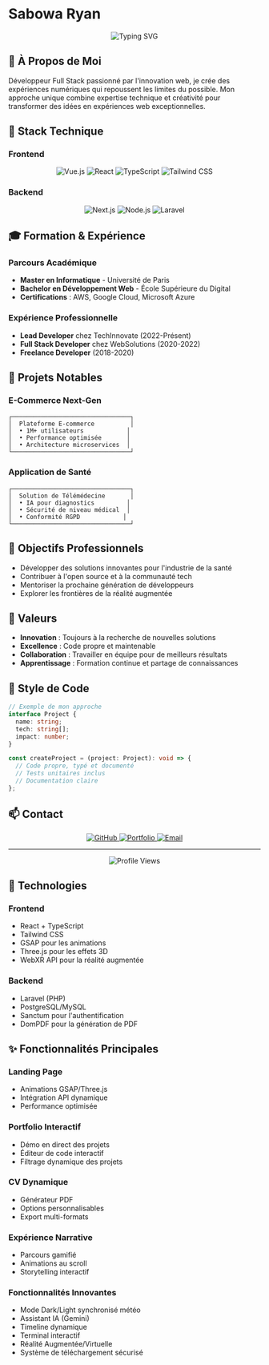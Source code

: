# Sabowa Ryan

<div align="center">
  <img src="https://readme-typing-svg.herokuapp.com?font=Fira+Code&weight=500&size=40&pause=1000&color=2D0C5E&center=true&vCenter=true&random=false&width=600&height=100&lines=Full+Stack+Developer;Creative+Technologist;Web+Innovator" alt="Typing SVG" />
</div>

## 👋 À Propos de Moi

Développeur Full Stack passionné par l'innovation web, je crée des expériences numériques qui repoussent les limites du possible. Mon approche unique combine expertise technique et créativité pour transformer des idées en expériences web exceptionnelles.

## 💫 Stack Technique

### Frontend
<div align="center">
  <img src="https://img.shields.io/badge/Vue.js-4FC08D?style=for-the-badge&logo=vue.js&logoColor=white" alt="Vue.js" />
  <img src="https://img.shields.io/badge/React-20232A?style=for-the-badge&logo=react&logoColor=61DAFB" alt="React" />
  <img src="https://img.shields.io/badge/TypeScript-007ACC?style=for-the-badge&logo=typescript&logoColor=white" alt="TypeScript" />
  <img src="https://img.shields.io/badge/Tailwind_CSS-38B2AC?style=for-the-badge&logo=tailwind-css&logoColor=white" alt="Tailwind CSS" />
</div>

### Backend
<div align="center">
  <img src="https://img.shields.io/badge/Next.js-000000?style=for-the-badge&logo=next.js&logoColor=white" alt="Next.js" />
  <img src="https://img.shields.io/badge/Node.js-339933?style=for-the-badge&logo=nodedotjs&logoColor=white" alt="Node.js" />
  <img src="https://img.shields.io/badge/Laravel-FF2D20?style=for-the-badge&logo=laravel&logoColor=white" alt="Laravel" />
</div>

## 🎓 Formation & Expérience

### Parcours Académique
- **Master en Informatique** - Université de Paris
- **Bachelor en Développement Web** - École Supérieure du Digital
- **Certifications** : AWS, Google Cloud, Microsoft Azure

### Expérience Professionnelle
- **Lead Developer** chez TechInnovate (2022-Présent)
- **Full Stack Developer** chez WebSolutions (2020-2022)
- **Freelance Developer** (2018-2020)

## 🌟 Projets Notables

### E-Commerce Next-Gen
```
┌─────────────────────────────────┐
│  Plateforme E-commerce          │
│  • 1M+ utilisateurs            │
│  • Performance optimisée       │
│  • Architecture microservices  │
└─────────────────────────────────┘
```

### Application de Santé
```
┌─────────────────────────────────┐
│  Solution de Télémédecine       │
│  • IA pour diagnostics         │
│  • Sécurité de niveau médical  │
│  • Conformité RGPD            │
└─────────────────────────────────┘
```

## 🎯 Objectifs Professionnels

- Développer des solutions innovantes pour l'industrie de la santé
- Contribuer à l'open source et à la communauté tech
- Mentoriser la prochaine génération de développeurs
- Explorer les frontières de la réalité augmentée

## 🌈 Valeurs

- **Innovation** : Toujours à la recherche de nouvelles solutions
- **Excellence** : Code propre et maintenable
- **Collaboration** : Travailler en équipe pour de meilleurs résultats
- **Apprentissage** : Formation continue et partage de connaissances

## 🎨 Style de Code

```typescript
// Exemple de mon approche
interface Project {
  name: string;
  tech: string[];
  impact: number;
}

const createProject = (project: Project): void => {
  // Code propre, typé et documenté
  // Tests unitaires inclus
  // Documentation claire
};
```

## 📫 Contact

<div align="center">
  <a href="https://github.com/sabowaryan">
    <img src="https://img.shields.io/badge/GitHub-100000?style=for-the-badge&logo=github&logoColor=white" alt="GitHub" />
  </a>
  <a href="https://sabowaryan.com">
    <img src="https://img.shields.io/badge/Portfolio-2D0C5E?style=for-the-badge&logo=About.me&logoColor=white" alt="Portfolio" />
  </a>
  <a href="mailto:contact@sabowaryan.com">
    <img src="https://img.shields.io/badge/Email-D14836?style=for-the-badge&logo=gmail&logoColor=white" alt="Email" />
  </a>
</div>

---

<div align="center">
  <img src="https://komarev.com/ghpvc/?username=sabowaryan&style=flat-square&color=2D0C5E" alt="Profile Views" />
</div>

## 🚀 Technologies

### Frontend
- React + TypeScript
- Tailwind CSS
- GSAP pour les animations
- Three.js pour les effets 3D
- WebXR API pour la réalité augmentée

### Backend
- Laravel (PHP)
- PostgreSQL/MySQL
- Sanctum pour l'authentification
- DomPDF pour la génération de PDF

## ✨ Fonctionnalités Principales

### Landing Page
- Animations GSAP/Three.js
- Intégration API dynamique
- Performance optimisée

### Portfolio Interactif
- Démo en direct des projets
- Éditeur de code interactif
- Filtrage dynamique des projets

### CV Dynamique
- Générateur PDF
- Options personnalisables
- Export multi-formats

### Expérience Narrative
- Parcours gamifié
- Animations au scroll
- Storytelling interactif

### Fonctionnalités Innovantes
- Mode Dark/Light synchronisé météo
- Assistant IA (Gemini)
- Timeline dynamique
- Terminal interactif
- Réalité Augmentée/Virtuelle
- Système de téléchargement sécurisé

